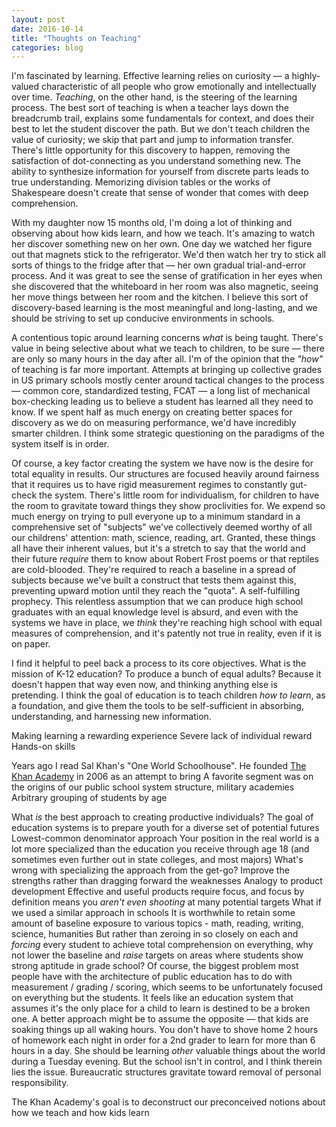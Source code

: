 ```yaml
---
layout: post
date: 2016-10-14
title: "Thoughts on Teaching"
categories: blog
---
```


I'm fascinated by learning. Effective learning relies on curiosity — a highly-valued characteristic of all people who grow emotionally and intellectually over time. _Teaching_, on the other hand, is the steering of the learning process. The best sort of teaching is when a teacher lays down the breadcrumb trail, explains some fundamentals for context, and does their best to let the student discover the path. But we don't teach children the value of curiosity; we skip that part and jump to information transfer. There's little opportunity for this discovery to happen, removing the satisfaction of dot-connecting as you understand something new. The ability to synthesize information for yourself from discrete parts leads to true understanding. Memorizing division tables or the works of Shakespeare doesn't create that sense of wonder that comes with deep comprehension.

With my daughter now 15 months old, I'm doing a lot of thinking and observing about how kids learn, and how we teach. It's amazing to watch her discover something new on her own. One day we watched her figure out that magnets stick to the refrigerator. We'd then watch her try to stick all sorts of things to the fridge after that — her own gradual trial-and-error process. And it was great to see the sense of gratification in her eyes when she discovered that the whiteboard in her room was also magnetic, seeing her move things between her room and the kitchen. I believe this sort of discovery-based learning is the most meaningful and long-lasting, and we should be striving to set up conducive environments in schools.

A contentious topic around learning concerns _what_ is being taught. There's value in being selective about what we teach to children, to be sure — there are only so many hours in the day after all. I'm of the opinion that the _"how"_ of teaching is far more important. Attempts at bringing up collective grades in US primary schools mostly center around tactical changes to the process — common core, standardized testing, FCAT — a long list of mechanical box-checking leading us to believe a student has learned all they need to know. If we spent half as much energy on creating better spaces for discovery as we do on measuring performance, we'd have incredibly smarter children. I think some strategic questioning on the paradigms of the system itself is in order.

Of course, a key factor creating the system we have now is the desire for total equality in results. Our structures are focused heavily around fairness that it requires us to have rigid measurement regimes to constantly gut-check the system. There's little room for individualism, for children to have the room to gravitate toward things they show proclivities for. We expend so much energy on trying to pull everyone up to a minimum standard in a comprehensive set of "subjects" we've collectively deemed worthy of all our childrens' attention: math, science, reading, art. Granted, these things all have their inherent values, but it's a stretch to say that the world and their future _require_ them to know about Robert Frost poems or that reptiles are cold-blooded. They're required to reach a baseline in a spread of subjects because we've built a construct that tests them against this, preventing upward motion until they reach the "quota". A self-fulfilling prophecy. This relentless assumption that we can produce high school graduates with an equal knowledge level is absurd, and even with the systems we have in place, we _think_ they're reaching high school with equal measures of comprehension, and it's patently not true in reality, even if it is on paper.

I find it helpful to peel back a process to its core objectives. What is the mission of K-12 education? To produce a bunch of equal adults? Because it doesn't happen that way even now, and thinking anything else is pretending. I think the goal of education is to teach children _how to learn_, as a foundation, and give them the tools to be self-sufficient in absorbing, understanding, and harnessing new information.

Making learning a rewarding experience
Severe lack of individual reward
Hands-on skills

Years ago I read Sal Khan's "One World Schoolhouse". He founded [The Khan Academy]() in 2006 as an attempt to bring
A favorite segment was on the origins of our public school system structure, military academies
Arbitrary grouping of students by age

What _is_ the best approach to creating productive individuals?
The goal of education systems is to prepare youth for a diverse set of potential futures
Lowest-common denominator approach
Your position in the real world is a lot more specialized than the education you receive through age 18 (and sometimes even further out in state colleges, and most majors)
What's wrong with specializing the approach from the get-go?
Improve the strengths rather than dragging forward the weaknesses
Analogy to product development
Effective and useful products require focus, and focus by definition means you _aren't even shooting_ at many potential targets
What if we used a similar approach in schools
It is worthwhile to retain some amount of baseline exposure to various topics - math, reading, writing, science, humanities
But rather than zeroing in so closely on each and _forcing_ every student to achieve total comprehension on everything, why not lower the baseline and _raise_ targets on areas where students show strong aptitude in grade school?
Of course, the biggest problem most people have with the architecture of public education has to do with measurement / grading / scoring, which seems to be unfortunately focused on everything but the students.
It feels like an education system that assumes it's the only place for a child to learn is destined to be a broken one.
A better approach might be to assume the opposite — that kids are soaking things up all waking hours. You don't have to shove home 2 hours of homework each night in order for a 2nd grader to learn for more than 6 hours in a day. She should be learning _other_ valuable things about the world during a Tuesday evening. But the school isn't in control, and I think therein lies the issue. Bureaucratic structures gravitate toward removal of personal responsibility.


The Khan Academy's goal is to deconstruct our preconceived notions about how we teach and how kids learn
